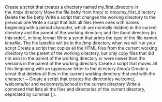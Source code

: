 Create a script that creates a directory named my_first_directory in the /tmp/ directory
Move the file betty from /tmp/ to /tmp/my_first_directory
Delete the file betty
Write a script that changes the working directory to the previous one
Write a script that lists all files (even ones with names beginning with a period character, which are normally hidden) in the current directory and the parent of the working directory and the /boot directory (in this order), in long format
Write a script that prints the type of the file named iamafile. The file iamafile will be in the /tmp directory when we will run your script
Create a script that copies all the HTML files from the current working directory to the parent of the working directory, but only copy files that did not exist in the parent of the working directory or were newer than the versions in the parent of the working directory
Create a script that moves all files beginning with an uppercase letter to the directory /tmp/u
Create a script that deletes all files in the current working directory that end with the character ~
Create a script that creates the directories welcome/, welcome/to/ and welcome/to/school in the current directory
Write a command that lists all the files and directories of the current directory, separated by commas (,).
